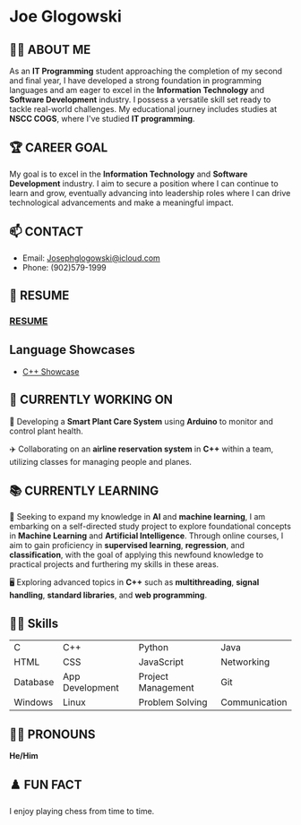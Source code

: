 # Joe Glogowski

<!-- 
<div align="center">
  <span>🎓 Student: IT Programming</span> <br>
  <span>📅 Year: Second</span> <br>
  <span>💻 Skills: C, C++, C#, Java, Python, HTML, CSS, JavaScript, Git, Networking, Problem Solving, Web Development, WordPress</span> <br>
  <span>🛠️ Experience: Computerized Business Solutions</span> <br>
  <span>🎓 Education: NSCC COGS</span>
</div>

-->

## 👨‍💻 ABOUT ME

As an **IT Programming** student approaching the completion of my second and final year, I have developed a strong foundation in programming languages and am eager to excel in the **Information Technology** and **Software Development** industry. I possess a versatile skill set ready to tackle real-world challenges. My educational journey includes studies at **NSCC COGS**, where I've studied **IT programming**. 

## 🏆 CAREER GOAL
My goal is to excel in the **Information Technology** and **Software Development** industry. I aim to secure a position where I can continue to learn and grow, eventually advancing into leadership roles where I can drive technological advancements and make a meaningful impact.

## 📫 CONTACT
- Email: Josephglogowski@icloud.com
- Phone: (902)579-1999

## 📜 RESUME
### [RESUME](https://github.com/JGlogowski1/Resume/blob/main/ResumeJG.pdf)

## Language Showcases
- [C++ Showcase](https://github.com/JGlogowski1/Cpp)
<!-- 
- [C Showcase](link_to_C_showcase)
- [C# Showcase](link_to_C#_showcase)
- [Java Showcase](link_to_Java_showcase)
- [Python Showcase](link_to_Python_showcase)
- [HTML Showcase](link_to_HTML_showcase)
- [CSS Showcase](link_to_CSS_showcase)
- [JavaScript Showcase](link_to_JavaScript_showcase)
-->

## 🔭 CURRENTLY WORKING ON
🌱 Developing a **Smart Plant Care System** using **Arduino** to monitor and control plant health.

✈️ Collaborating on an **airline reservation system** in **C++** within a team, utilizing classes for managing people and planes.

## 📚 CURRENTLY LEARNING
🤖 Seeking to expand my knowledge in **AI** and **machine learning**, I am embarking on a self-directed study project to explore foundational concepts in **Machine Learning** and **Artificial Intelligence**. Through online courses, I aim to gain proficiency in **supervised learning**, **regression**, and **classification**, with the goal of applying this newfound knowledge to practical projects and furthering my skills in these areas.

🖥️ Exploring advanced topics in **C++** such as **multithreading**, **signal handling**, **standard libraries**, and **web programming**.

## 🤹‍♂️ Skills

|                   |                   |                   |                   |
|-------------------|-------------------|-------------------|-------------------|
| C                 | C++               | Python            | Java              |
| HTML              | CSS               | JavaScript        | Networking        |
| Database          | App Development   | Project Management| Git               |
| Windows           | Linux             | Problem Solving   | Communication     |


## 👨‍💼 PRONOUNS
**He/Him**

## ♟️ FUN FACT
I enjoy playing chess from time to time.

